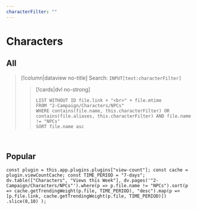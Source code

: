 ```yaml
---
characterFilter: ""
---
```

# Characters
## All
>[!column|dataview no-title]
> Search: `INPUT[text:characterFilter]`
>>[!cards|dvl no-strong] 
>> <br>
>> 
>>```dataview
>>LIST WITHOUT ID file.link + "<br>" + file.mtime
>>FROM "2-Campaign/Characters/NPCs"
>>WHERE contains(file.name, this.characterFilter) OR contains(file.aliases, this.characterFilter) AND file.name != "NPCs" 
>>SORT file.name asc
>>```
<br>

## Popular
```dataviewjs 
const plugin = this.app.plugins.plugins["view-count"]; const cache = plugin.viewCountCache; const TIME_PERIOD = "7-days"; dv.table(["Characters", "Views this Week"], dv.pages('"2-Campaign/Characters/NPCs"').where(p => p.file.name != "NPCs").sort(p => cache.getTrendingWeight(p.file, TIME_PERIOD), "desc").map(p => [p.file.link, cache.getTrendingWeight(p.file, TIME_PERIOD)]) .slice(0,10) );
```